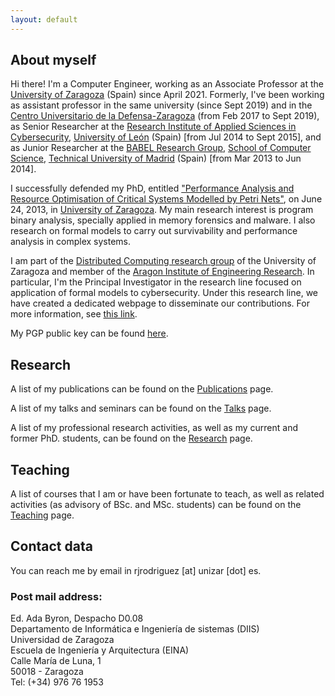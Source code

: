 ```yaml
---
layout: default
---
```


## About myself

Hi there! I'm a Computer Engineer, working as an Associate Professor at the [University of Zaragoza](http://www.unizar.es) (Spain) since April 2021. Formerly, I've been working as assistant professor in the same university (since Sept 2019) and in the [Centro Universitario de la Defensa-Zaragoza](http://cud.unizar.es/) (from Feb 2017 to Sept 2019), as Senior Researcher at the [Research Institute of Applied Sciences in Cybersecurity](https://riasc.unileon.es/), [University of León](https://www.unileon.es/) (Spain) [from Jul 2014 to Sept 2015], and as Junior Researcher at the [BABEL Research Group](https://babel.upm.es/), [School of Computer Science](https://www.fi.upm.es/), [Technical University of Madrid](https://www.upm.es/) (Spain) [from Mar 2013 to Jun 2014]. 

I successfully defended my PhD, entitled ["Performance Analysis and Resource Optimisation of Critical Systems Modelled by Petri Nets"](http://webdiis.unizar.es/~ricardo/files/papers/RJRodriguez-PhD-Thesis.pdf), on June 24, 2013, in [University of Zaragoza](http://www.unizar.es). My main research interest is program binary analysis, specially applied in memory forensics and malware. I also  research on formal models to carry out survivability and performance analysis in complex systems. 

I am part of the [Distributed Computing research group](http://webdiis.unizar.es/DISCO/) of the University of Zaragoza and member of the [Aragon Institute of Engineering Research](https://i3a.unizar.es/en). In particular, I'm the Principal Investigator in the research line focused on application of formal models to cybersecurity. Under this research line, we have created a dedicated webpage to disseminate our contributions. For more information, see [this link](https://reversea.me/).

My PGP public key can be found [here](http://webdiis.unizar.es/~ricardo/files/rjrodriguez.asc).

## Research

A list of my publications can be found on the [Publications](publications) page.

A list of my talks and seminars can be found on the [Talks](talks) page.

A list of my professional research activities, as well as my current and former PhD. students, can be found on the [Research](research) page.
## Teaching

A list of courses that I am or have been fortunate to teach, as well as related activities (as advisory of BSc. and MSc. students) can be found on the [Teaching](teaching) page.

## Contact data

You can reach me by email in rjrodriguez [at] unizar [dot] es. 

### Post mail address:

Ed. Ada Byron, Despacho D0.08\
Departamento de Informática e Ingeniería de sistemas (DIIS)\
Universidad de Zaragoza\
Escuela de Ingeniería y Arquitectura (EINA)\
Calle María de Luna, 1\
50018 - Zaragoza\
Tel: (+34) 976 76 1953

